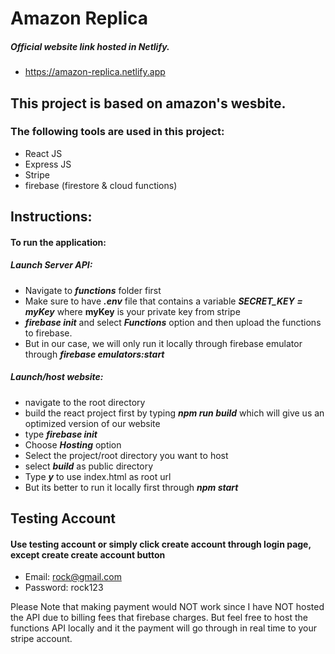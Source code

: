 # Amazon Replica

##### Official website link hosted in Netlify.
- https://amazon-replica.netlify.app

## This project is based on amazon's wesbite. 
### The following tools are used in this project:
- React JS
- Express JS
- Stripe
- firebase (firestore & cloud functions)

## Instructions:
#### To run the application: 
##### Launch Server API:
- Navigate to ***functions*** folder first
- Make sure to have ***.env*** file that contains a variable ***SECRET_KEY = myKey*** where **myKey** is your private key from stripe
- ***firebase init*** and select ***Functions*** option and then upload the functions to firebase.
- But in our case, we will only run it locally through firebase emulator through ***firebase emulators:start***

##### Launch/host website:
- navigate to the root directory
- build the react project first by typing ***npm run build*** which will give us an optimized version of our website
- type ***firebase init***
- Choose ***Hosting*** option
- Select the project/root directory you want to host 
- select ***build*** as public directory
- Type ***y*** to use index.html as root url
- But its better to run it locally first through ***npm start***

## Testing Account
#### Use testing account or simply click create account through login page, except create create account button
- Email: rock@gmail.com
- Password: rock123

Please Note that making payment would NOT work since I have NOT hosted the API due to billing fees that firebase charges. But feel free to host the functions API locally and it the payment will go through in real time to your stripe account. 